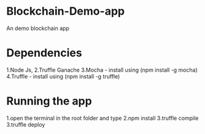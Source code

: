 # Blockchain-Demo-app
An demo blockchain app

# Dependencies
1.Node Js,
2.Truffle Ganache
3.Mocha - install using (npm install -g mocha)
4.Truffle - install using (npm install -g truffle)

# Running the app
1.open the terminal in the root folder and type
2.npm install
3.truffle compile
3.truffle deploy

